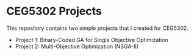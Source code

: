 # CEG5302 Projects

This repository contains two simple projects that I created for CEG5302.
- Project 1: Binary-Coded GA for Single Objective Optimization
- Project 2: Multi-Objective Optimization (NSGA-II)
